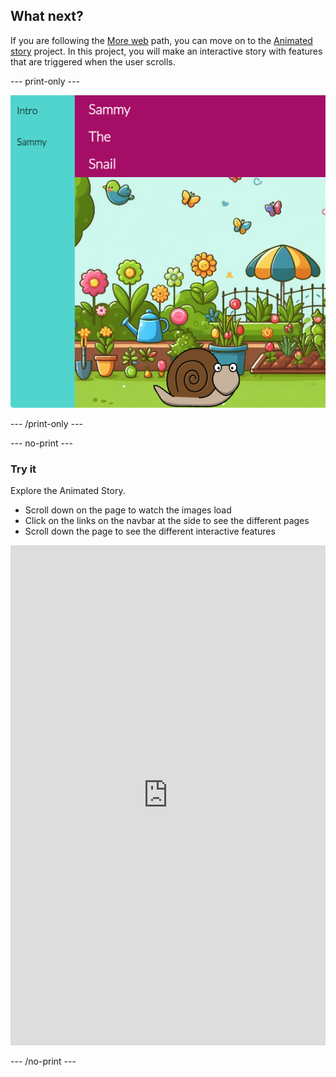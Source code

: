 ## What next?

If you are following the [More web](https://projects.raspberrypi.org/en/pathways/more-web) path, you can move on to the [Animated story](https://projects.raspberrypi.org/en/projects/animated-story) project. In this project, you will make an interactive story with features that are triggered when the user scrolls.

\--- print-only ---

![The finished Animated story project](images/animated-story.png)

\--- /print-only ---

\--- no-print ---

### Try it

<div style="display: flex; flex-wrap: wrap">
<div style="flex-basis: 175px; flex-grow: 1">  
Explore the Animated Story. 

- Scroll down on the page to watch the images load
- Click on the links on the navbar at the side to see the different pages
- Scroll down the page to see the different interactive features

<iframe src="https://editor.raspberrypi.org/en/embed/viewer/animated-story-complete" width="100%" height="800" frameborder="0" marginwidth="0" marginheight="0" allowfullscreen> </iframe>
</div>
</div>

\--- /no-print ---
